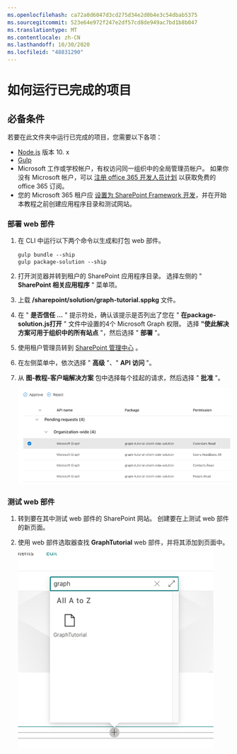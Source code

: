 ```yaml
---
ms.openlocfilehash: ca72a0d6047d3cd275d34e2d0b4e3c54dbab5375
ms.sourcegitcommit: 523e64e972f247e2df57cd8de949ac7bd1b8b047
ms.translationtype: MT
ms.contentlocale: zh-CN
ms.lasthandoff: 10/30/2020
ms.locfileid: "48831290"
---
```

# <a name="how-to-run-the-completed-project"></a>如何运行已完成的项目

## <a name="prerequisites"></a>必备条件

若要在此文件夹中运行已完成的项目，您需要以下各项：

- [Node.js](https://nodejs.org/en/download/releases/) 版本 10. x
- [Gulp](https://gulpjs.com/)
- Microsoft 工作或学校帐户，有权访问同一组织中的全局管理员帐户。 如果你没有 Microsoft 帐户，可以 [注册 office 365 开发人员计划](https://developer.microsoft.com/office/dev-program) 以获取免费的 office 365 订阅。
- 您的 Microsoft 365 租户应 [设置为 SharePoint Framework 开发](https://docs.microsoft.com/sharepoint/dev/spfx/set-up-your-developer-tenant)，并在开始本教程之前创建应用程序目录和测试网站。

### <a name="deploy-the-web-part"></a>部署 web 部件

1. 在 CLI 中运行以下两个命令以生成和打包 web 部件。

    ```Shell
    gulp bundle --ship
    gulp package-solution --ship
    ```

1. 打开浏览器并转到租户的 SharePoint 应用程序目录。 选择左侧的 " **SharePoint 相关应用程序** " 菜单项。

1. 上载 **/sharepoint/solution/graph-tutorial.sppkg** 文件。

1. 在 " **是否信任 ...** " 提示符处，确认该提示是否列出了您在 " **在package-solution.js打开** " 文件中设置的4个 Microsoft Graph 权限。 选择 **"使此解决方案可用于组织中的所有站点** "，然后选择 " **部署** "。

1. 使用租户管理员转到 [SharePoint 管理中心](https://admin.microsoft.com/sharepoint?page=classicfeatures&modern=true) 。

1. 在左侧菜单中，依次选择 " **高级** "、" **API 访问** "。

1. 从 **图-教程-客户端解决方案** 包中选择每个挂起的请求，然后选择 " **批准** "。

    ![SharePoint 管理中心的 API 访问页面的屏幕截图](../tutorial/images/api-access.png)

### <a name="test-the-web-part"></a>测试 web 部件

1. 转到要在其中测试 web 部件的 SharePoint 网站。 创建要在上测试 web 部件的新页面。

1. 使用 web 部件选取器查找 **GraphTutorial** web 部件，并将其添加到页面中。

    ![Web 部件选取器中的 GraphTutorial web 部件的屏幕截图](../tutorial/images/add-web-part.png)
